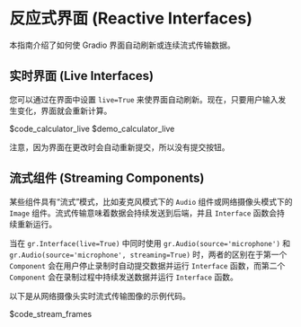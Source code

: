 # 反应式界面 (Reactive Interfaces)

本指南介绍了如何使 Gradio 界面自动刷新或连续流式传输数据。

## 实时界面 (Live Interfaces)

您可以通过在界面中设置 `live=True` 来使界面自动刷新。现在，只要用户输入发生变化，界面就会重新计算。

$code_calculator_live
$demo_calculator_live

注意，因为界面在更改时会自动重新提交，所以没有提交按钮。

## 流式组件 (Streaming Components)

某些组件具有“流式”模式，比如麦克风模式下的 `Audio` 组件或网络摄像头模式下的 `Image` 组件。流式传输意味着数据会持续发送到后端，并且 `Interface` 函数会持续重新运行。

当在 `gr.Interface(live=True)` 中同时使用 `gr.Audio(source='microphone')` 和 `gr.Audio(source='microphone', streaming=True)` 时，两者的区别在于第一个 `Component` 会在用户停止录制时自动提交数据并运行 `Interface` 函数，而第二个 `Component` 会在录制过程中持续发送数据并运行 `Interface` 函数。

以下是从网络摄像头实时流式传输图像的示例代码。

$code_stream_frames